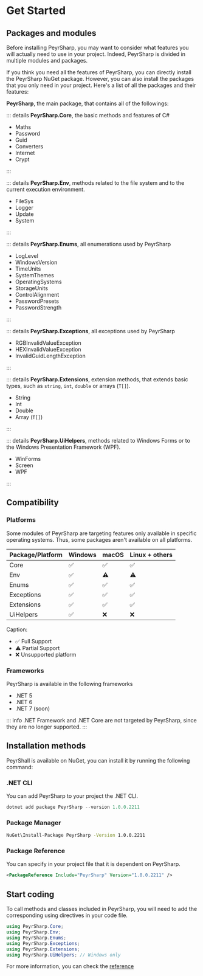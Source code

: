 # Get Started

## Packages and modules

Before installing PeyrSharp, you may want to consider what features you will actually need to use in your project. Indeed, PeyrSharp is divided in multiple modules and packages.

If you think you need all the features of PeyrSharp, you can directly install the PeyrSharp NuGet package. However, you can also install the packages that you only need in your project. Here's a list of all the packages and their features:

**PeyrSharp**, the main package, that contains all of the followings:

::: details **PeyrSharp.Core**, the basic methods and features of C#

- Maths
- Password
- Guid
- Converters
- Internet
- Crypt

:::

::: details **PeyrSharp.Env**, methods related to the file system and to the current execution environment.

- FileSys
- Logger
- Update
- System

:::

::: details **PeyrSharp.Enums**, all enumerations used by PeyrSharp

- LogLevel
- WindowsVersion
- TimeUnits
- SystemThemes
- OperatingSystems
- StorageUnits
- ControlAlignment
- PasswordPresets
- PasswordStrength

:::

::: details **PeyrSharp.Exceptions**, all exceptions used by PeyrSharp

- RGBInvalidValueException
- HEXInvalidValueException
- InvalidGuidLengthException

:::

::: details **PeyrSharp.Extensions**, extension methods, that extends basic types, such as <code>string</code>, <code>int</code>, <code>double</code> or arrays (<code>T[]</code>).

- String
- Int
- Double
- Array (`T[]`)

:::

::: details **PeyrSharp.UiHelpers**, methods related to Windows Forms or to the Windows Presentation Framework (WPF).

- WinForms
- Screen
- WPF

:::

## Compatibility

### Platforms

Some modules of PeyrSharp are targeting features only available in specific operating systems. Thus, some packages aren't available on all platforms.

| Package/Platform | Windows | macOS | Linux + others |
| ---------------- | ------- | ----- | -------------- |
| Core             | ✅      | ✅    | ✅             |
| Env              | ✅      | ⚠️    | ⚠️             |
| Enums            | ✅      | ✅    | ✅             |
| Exceptions       | ✅      | ✅    | ✅             |
| Extensions       | ✅      | ✅    | ✅             |
| UiHelpers        | ✅      | ❌    | ❌             |

Caption:

- ✅ Full Support
- ⚠️ Partial Support
- ❌ Unsupported platform

### Frameworks

PeyrSharp is available in the following frameworks

- .NET 5
- .NET 6
- .NET 7 (soon)

::: info
.NET Framework and .NET Core are not targeted by PeyrSharp, since they are no longer supported.
:::

## Installation methods

PeyrShall is available on NuGet, you can install it by running the following command:

### .NET CLI

You can add PeyrSharp to your project the .NET CLI.

```powershell
dotnet add package PeyrSharp --version 1.0.0.2211
```

### Package Manager

```sh
NuGet\Install-Package PeyrSharp -Version 1.0.0.2211
```

### Package Reference

You can specify in your project file that it is dependent on PeyrSharp.

```xml
<PackageReference Include="PeyrSharp" Version="1.0.0.2211" />
```

## Start coding

To call methods and classes included in PeyrSharp, you will need to add the corresponding using directives in your code file.

```c#
using PeyrSharp.Core;
using PeyrSharp.Env;
using PeyrSharp.Enums;
using PeyrSharp.Exceptions;
using PeyrSharp.Extensions;
using PeyrSharp.UiHelpers; // Windows only
```

For more information, you can check the [reference](/reference)
